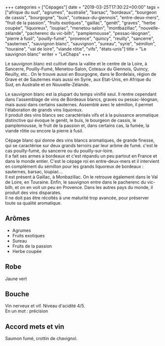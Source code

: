+++
categories = ["Cépages"]
date = "2019-03-25T17:30:22+00:00"
tags = ["afrique du sud", "agrumes", "australie", "barsac", "bordeaux", "bourgeon de cassis", "bourgogne", "buis", "coteaux-du-giennois", "entre-deux-mers", "fruit de la passion", "fruits exotiques", "gaillac", "genêt", "graves", "herbe coupée", "liquoreux", "loupiac", "menetou-salon", "montbazillac", "nouvelle-zélande", "pacherenc du vic-bilh", "pamplemousse", "pessac-léognan", "pierre à fusil", "pouilly-fumé", "provence", "quincy", "reuilly", "sancerre", "sauternes", "sauvignon blanc", "sauvignon", "sureau", "syrie", "sémillon", "touraine", "val de loire", "viande rôtie", "vifs", "états-unis"] 
title = "Le sauvignon blanc"
writer = "LeChaps"
+++

Le sauvignon blanc est cultivé dans la vallée et le centre de la Loire, à Sancerre, Pouilly-Fumé, Menetou-Salon, Coteaux du Giennois, Quincy, Reuilly, etc.. On le trouve aussi en Bourgogne, dans le Bordelais, région de Grave et de Sauternes mais aussi en Syrie, aux Etat-Unis, en Afrique du Sud, en Australie et en Nouvelle-Zélande.  

Le sauvignon blanc est la plupart du temps vinifié seul. Il rentre cependant dans l'assemblage de vins de Bordeaux blancs, graves ou pessac-léognan, mais aussi dans certains sauternes. Assemblé avec le sémillon, il permet l'élaboration de grands vins liquoreux.  
Il produit des vins blancs sec caractérisés vifs et à la puissance aromatique distinctive qui évoque le genêt, le buis, le bourgeon de cassis, le pamplemousse, le fruit de la passion et, dans certains cas, la fumée, la viande rôtie ou encore la pierre à fusil.

Cépage blanc qui donne des vins blancs aromatiques, de grande finesse, qui se caractérise sur deux grands terroirs par leur arôme de fumé. c'est le cas pouilly-fumé, du sancerre ou du pouilly-sur-loire.  
Il a fait ses armes à bordeaux et c'est répandu un peu partout en France et dans le monde entier. C'est le cépage roi en entre-deux-mers et il intervient en complément du sémillon pour les grands liquoreux de bordeaux : sauternes, barsac, loupiac...  
Il est présent à Gaillac, à Monbazillac. On le retrouve également dans le Val de Loire, en Touraine. Enfin, le sauvignon entre dans le pacherenc du vic-bilh, et on en voit un peu en Provence. Dans les autres pays du monde, il produit des vins disparates.  
Il ne doit pas être récoltés à une maturité trop avancée, pour préserver toute sa qualité aromatique.

## Arômes

* Agrumes
* Fruits exotiques
* Sureau
* Fruits de la passion
* Herbe coupée

## Robe

Jaune vert

## Bouche

Vin nerveux et vif. Niveau d'acidité 4/5.  
En un mot : précision

## Accord mets et vin

Saumon fumé, crottin de chavignol.

